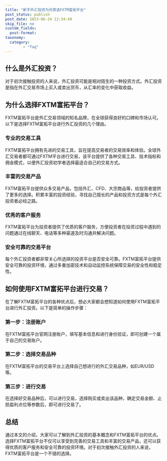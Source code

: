 ```yaml
---
title: "新手外汇投资为何首选FXTM富拓平台"
post_status: publish
post_date: 2023-06-24 12:34:49
skip_file: no
custom_fields: 
  post-format: 
taxonomy:
  category:
        - "faq"
---
```


## 什么是外汇投资？

对于初次接触投资的人来说，外汇投资可能是相对陌生的一种投资方式。外汇投资是指在外汇交易市场上买入或卖出货币，从汇率的变化中获取收益。

## 为什么选择FXTM富拓平台？

FXTM富拓平台是外汇交易领域的知名品牌，在全球获得良好的口碑和市场认可。以下是选择FXTM富拓平台进行外汇投资的几个理由。

### 专业的交易工具

FXTM富拓平台拥有先进的交易工具，旨在提高交易者的交易效率和体验。全球外汇交易者都可通过FXTM平台进行交易，该平台提供了各种交易工具、技术指标和佣金模式，以便外汇投资初学者选择最适合自己的交易方式。

### 丰富的交易产品

FXTM富拓平台提供众多交易产品，包括外汇、CFD、大宗商品等，给投资者提供了更多的选择。积累丰富的投资经验，寻找自己擅长的产品和投资方式是每个外汇投资者必经之路。

### 优秀的客户服务

FXTM富拓平台为投资者提供了优质的客户服务，方便投资者在投资过程中遇到的问题通过在线聊天、电话等多种渠道及时沟通并解决问题。

### 安全可靠的交易平台

每个外汇投资者都非常关心所选择的投资平台是否安全可靠。FXTM富拓平台提供安全可靠的投资环境，通过多重加密技术和自动监控系统保障交易的安全性和稳定性。

## 如何使用FXTM富拓平台进行交易？

在了解FXTM富拓平台的各种优点后，想必大家都会想知道如何使用FXTM富拓平台进行外汇投资。以下是简单的操作步骤：

### 第一步：注册账户

在FXTM富拓平台官网注册账户，填写基本信息和进行身份验证，即可创建一个属于自己的交易账户。

### 第二步：选择交易品种

在FXTM富拓平台的交易平台上选择自己想进行的外汇交易品种，如EUR/USD等。

### 第三步：进行交易

在选择好交易品种后，可以进行交易，选择购买或卖出该品种，确定交易金额、止损盈利点位等参数后，即可进行交易了。

## 总结

通过本文的介绍，大家可以了解到外汇投资的基本概念和FXTM富拓平台的优点。选择FXTM富拓平台不仅可以享受到完善的交易工具和丰富的交易产品，还可以获得优质的客户服务和安全可靠的投资环境。对于初次接触外汇投资的人来说，FXTM富拓平台是一个不错的选择。
